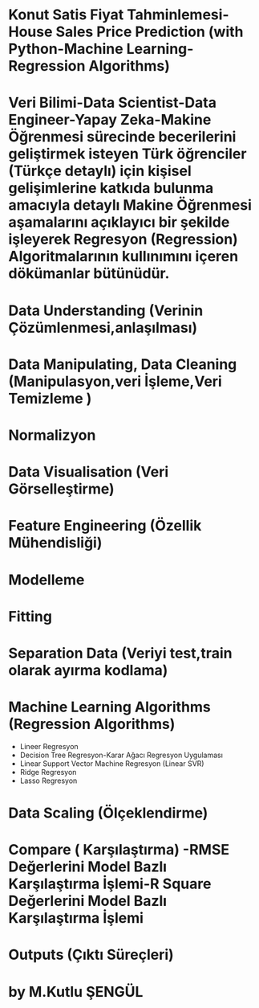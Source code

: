 # Konut Satis Fiyat Tahminlemesi-House Sales Price Prediction (with Python-Machine Learning-Regression Algorithms)
# Veri Bilimi-Data Scientist-Data Engineer-Yapay Zeka-Makine Öğrenmesi sürecinde becerilerini geliştirmek isteyen Türk öğrenciler (Türkçe detaylı) için kişisel gelişimlerine katkıda bulunma amacıyla detaylı Makine Öğrenmesi aşamalarını açıklayıcı bir şekilde işleyerek Regresyon (Regression) Algoritmalarının kullınımını içeren dökümanlar bütünüdür.
# Data Understanding (Verinin Çözümlenmesi,anlaşılması)
# Data Manipulating, Data Cleaning (Manipulasyon,veri İşleme,Veri Temizleme )
# Normalizyon
# Data Visualisation (Veri Görselleştirme)
# Feature Engineering (Özellik Mühendisliği)
# Modelleme
# Fitting
# Separation Data (Veriyi test,train olarak ayırma kodlama)
# Machine Learning Algorithms (Regression Algorithms)
  - Lineer Regresyon
  - Decision Tree Regresyon-Karar Ağacı Regresyon Uygulaması
  - Linear Support Vector Machine Regresyon (Linear SVR)
  - Ridge Regresyon
  - Lasso Regresyon
# Data Scaling (Ölçeklendirme)
# Compare ( Karşılaştırma) -RMSE Değerlerini Model Bazlı Karşılaştırma İşlemi-R Square Değerlerini Model Bazlı Karşılaştırma İşlemi
# Outputs (Çıktı Süreçleri)
# by M.Kutlu ŞENGÜL
